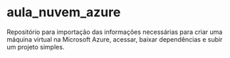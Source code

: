 # aula_nuvem_azure
Repositório para importação das informações necessárias para criar uma máquina virtual na Microsoft Azure, acessar, baixar dependências e subir um projeto simples.
